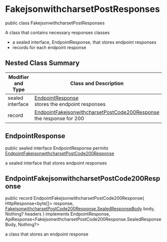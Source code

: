 # FakejsonwithcharsetPostResponses

public class FakejsonwithcharsetPostResponses

A class that contains necessary responses classes
- a sealed interface, EndpointResponse, that stores endpoint responses
- records for each endpoint response

## Nested Class Summary
| Modifier and Type | Class and Description |
| ----------------- | --------------------- |
| sealed interface | [EndpointResponse](#endpointresponse)<br> stores the endpoint responses |
| record | [EndpointFakejsonwithcharsetPostCode200Response](#endpointfakejsonwithcharsetpostcode200response)<br> the response for 200 |

## EndpointResponse
public sealed interface EndpointResponse permits<br>
[EndpointFakejsonwithcharsetPostCode200Response](#endpointfakejsonwithcharsetpostcode200response)

a sealed interface that stores endpoint responses

## EndpointFakejsonwithcharsetPostCode200Response
public record EndpointFakejsonwithcharsetPostCode200Response(
    HttpResponse<byte[]> response,
    [FakejsonwithcharsetPostCode200Response.SealedResponseBody](../../../paths/fakejsonwithcharset/post/responses/FakejsonwithcharsetPostCode200Response.md#sealedresponsebody) body,
    Nothing? headers
) implements EndpointResponse, ApiResponse<FakejsonwithcharsetPostCode200Response.SealedResponseBody, Nothing?><br>

a class that stores an endpoint response

